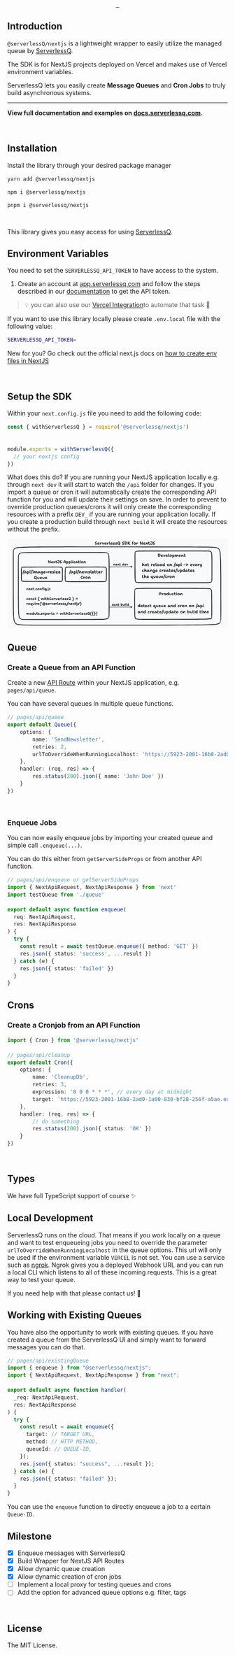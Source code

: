 <p align="center">
  <a aria-label="NPM version" href="https://www.npmjs.com/package/@serverlessq/nextjs">
    <img alt="" src="https://badgen.net/npm/v/@serverlessq/nextjs">
  </a>
  <a aria-label="Package size" href="https://bundlephobia.com/result?p=@serverlessq/nextjs">
    <img alt="" src="https://badgen.net/bundlephobia/minzip/@serverlessq/nextjs">
  </a>
  <a aria-label="License" href="https://github.com/vercel/swr/blob/main/LICENSE">
    <img alt="" src="https://badgen.net/npm/license/@serverlessq/nextjs">
  </a>
</p>

## Introduction

`@serverlessQ/nextjs` is a lightweight wrapper to easily utilize the managed queue by [ServerlessQ](https://serverlessq.com).

The SDK is for NextJS projects deployed on Vercel and makes use of Vercel environment variables.

ServerlessQ lets you easily create **Message Queues** and **Cron Jobs** to truly build asynchronous systems.

---

**View full documentation and examples on [docs.serverlessq.com](https://docs.serverlessq.com).**

<br/>

## Installation
Install the library through your desired package manager

```
yarn add @serverlessq/nextjs
```

```
npm i @serverlessq/nextjs
```

```
pnpm i @serverlessq/nextjs
```

<br/>

This library gives you easy access for using [ServerlessQ](https://serverlessq.com).

## Environment Variables

You need to set the `SERVERLESSQ_API_TOKEN` to have access to the system.

1. Create an account at [app.serverlessq.com](https://app.serverlessq.com) and follow the steps described in our [documentation](https://docs.serverlessq.com/sdks/javascript) to get the API token.

> 💡 you can also use our [Vercel Integration](https://vercel.com/integrations/serverlessq)to automate that task 🙂

If you want to use this library locally please create `.env.local` file with the following value:

```bash
SERVERLESSQ_API_TOKEN=
```

New for you? Go check out the official next.js docs on [how to create env files in NextJS](https://nextjs.org/docs/basic-features/environment-variables)

<br/>

## Setup the SDK
Within your `next.config.js` file you need to add the following code:

```ts
const { withServerlessQ } = require('@serverlessq/nextjs')


module.exports = withServerlessQ({
  // your nextjs config
})
```

What does this do? If you are running your NextJS application locally e.g. through `next dev` it will start to watch the `/api` folder for changes. If you import a queue or cron it will automatically create the corresponding API function for you and will update their settings on save. In order to prevent to override production queues/crons it will only create the corresponding resources with a prefix `DEV_` if you are running your application locally. If you create a production build through `next build` it will create the resources without the prefix.

![Alt text](./assets/sdk.png)

## Queue
### Create a Queue from an API Function

Create a new [API Route](https://nextjs.org/docs/api-routes/introduction) within your NextJS application, e.g. `pages/api/queue`.

You can have several queues in multiple queue functions.

```ts
// pages/api/queue
export default Queue({
    options: {
        name: 'SendNewsletter',
        retries: 2,
        urlToOverrideWhenRunningLocalhost: 'https://5923-2001-16b8-2ad0-1a00-830-bf28-256f-a5ae.eu.ngrok.io/api/queue'
    },
    handler: (req, res) => {
        res.status(200).json({ name: 'John Doe' })
    }
})
```

<br/>

### Enqueue Jobs

You can now easily enqueue jobs by importing your created queue and simple call `.enqueue(...)`.

You can do this either from `getServerSideProps` or from another API function.

```ts
// pages/api/enqueue or getServerSideProps
import { NextApiRequest, NextApiResponse } from 'next'
import testQueue from './queue'

export default async function enqueue(
  req: NextApiRequest,
  res: NextApiResponse
) {
  try {
    const result = await testQueue.enqueue({ method: 'GET' })
    res.json({ status: 'success', ...result })
  } catch (e) {
    res.json({ status: 'failed' })
  }
}
```

## Crons

### Create a Cronjob from an API Function

```ts
import { Cron } from '@serverlessq/nextjs'

// pages/api/cleanup
export default Cron({
    options: {
        name: 'CleanupDb',
        retries: 3,
        expression: '0 0 0 * * *', // every day at midnight
        target: 'https://5923-2001-16b8-2ad0-1a00-830-bf28-256f-a5ae.eu.ngrok.io/api/queue'
    },
    handler: (req, res) => {
        // do something
        res.status(200).json({ status: 'OK' })
    }
})
```

<br/>

## Types

We have full TypeScript support of course ✨

## Local Development

ServerlessQ runs on the cloud. That means if you work locally on a queue and want to test enqueueing jobs you need to override the parameter `urlToOverrideWhenRunningLocalhost` in the queue options.
This url will only be used if the environment variable `VERCEL` is not set. You can use a service such as [ngrok](https://ngrok.com/). Ngrok gives you a deployed
Webhook URL and you can run a local CLI which listens to all of these incoming requests. This is a great way to test your queue.

If you need help with that please contact us! 💬

## Working with Existing Queues

You have also the opportunity to work with existing queues. If you have created a queue from the ServerlessQ UI and simply want to forward messages you can do that.

```ts
// pages/api/existingQueue
import { enqueue } from "@serverlessq/nextjs";
import { NextApiRequest, NextApiResponse } from "next";

export default async function handler(
  _req: NextApiRequest,
  res: NextApiResponse
) {
  try {
    const result = await enqueue({
      target: // TARGET URL,
      method: // HTTP METHOD,
      queueId: // QUEUE-ID,
    });
    res.json({ status: "success", ...result });
  } catch (e) {
    res.json({ status: "failed" });
  }
}
```

You can use the `enqueue` function to directly enqueue a job to a certain `Queue-ID`.

## Milestone

- [x] Enqueue messages with ServerlessQ
- [x] Build Wrapper for NextJS API Routes
- [x] Allow dynamic queue creation
- [x] Allow dynamic creation of cron jobs
- [ ] Implement a local proxy for testing queues and crons
- [ ] Add the option for advanced queue options e.g. filter, tags

<br/>

## License

The MIT License.
